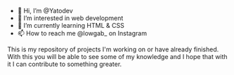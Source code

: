 - 👋 Hi, I’m @Yatodev
- 👀 I’m interested in web development 
- 🌱 I’m currently learning HTML & CSS 
- 📫 How to reach me @lowgab_ on Instagram 

This is my repository of projects I'm working on or have already finished.
With this you will be able to see some of my knowledge and I hope that with it I can contribute to something greater.
